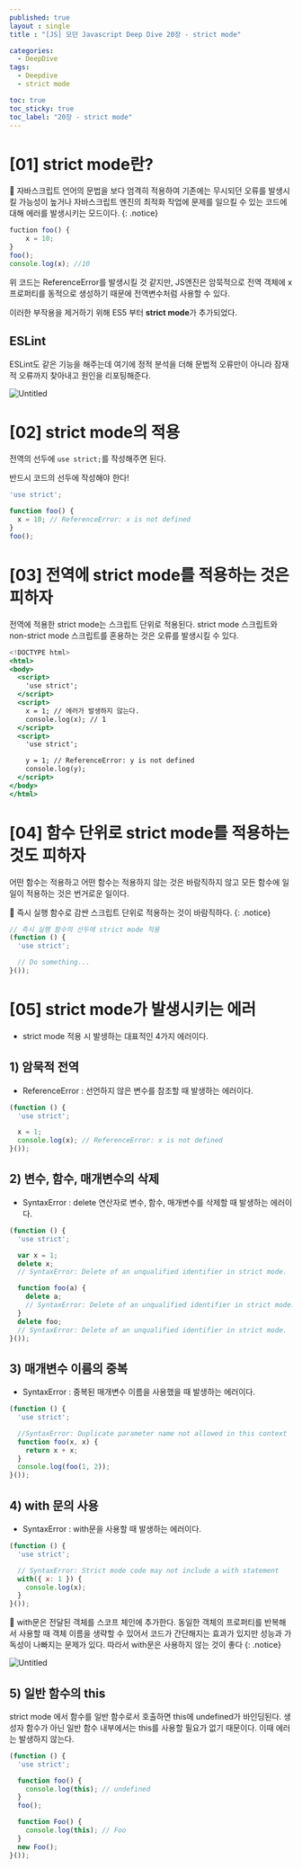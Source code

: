 ```yaml
---
published: true
layout : single
title : "[JS] 모던 Javascript Deep Dive 20장 - strict mode"

categories:
  - DeepDive
tags:
  - Deepdive
  - strict mode

toc: true
toc_sticky: true
toc_label: "20장 - strict mode"
---
```

# [01] strict mode란?

📢 자바스크립트 언어의 문법을 보다 엄격히 적용하여 기존에는 무시되던 오류를 발생시킬 가능성이 높거나 자바스크립트 엔진의 최적화 작업에 문제를 일으킬 수 있는 코드에 대해 에러를 발생시키는 모드이다.
{: .notice}

```jsx
fuction foo() {
	x = 10;
}
foo();
console.log(x); //10
```

위 코드는 ReferenceError를 발생시킬 것 같지만, JS엔진은 암묵적으로 전역 객체에 x 프로퍼티를 동적으로 생성하기 때문에 전역변수처럼 사용할 수 있다.

이러한 부작용을 제거하기 위해 ES5 부터 **strict mode**가 추가되었다. 

## ESLint

ESLint도 같은 기능을 해주는데 여기에 정적 분석을 더해 문법적 오류만이 아니라 잠재적 오류까지 찾아내고 원인을 리포팅해준다.

![Untitled](/assets/images/20-1.png)

# [02] strict mode의 적용

전역의 선두에 `use strict;`를 작성해주면 된다.

반드시 코드의 선두에 작성해야 한다!

```jsx
'use strict';

function foo() {
  x = 10; // ReferenceError: x is not defined
}
foo();
```

# [03] 전역에 strict mode를 적용하는 것은 피하자

전역에 적용한 strict mode는 스크립트 단위로 적용된다. strict mode 스크립트와 non-strict mode 스크립트를 혼용하는 것은 오류를 발생시킬 수 있다. 

```jsx
<!DOCTYPE html>
<html>
<body>
  <script>
    'use strict';
  </script>
  <script>
    x = 1; // 에러가 발생하지 않는다.
    console.log(x); // 1
  </script>
  <script>
    'use strict';

    y = 1; // ReferenceError: y is not defined
    console.log(y);
  </script>
</body>
</html>
```

# [04] 함수 단위로 strict mode를 적용하는 것도 피하자

어떤 함수는 적용하고 어떤 함수는 적용하지 않는 것은 바람직하지 않고 모든 함수에 일일이 적용하는 것은 번거로운 일이다.

📢 즉시 실행 함수로 감싼 스크립트 단위로 적용하는 것이 바람직하다.
{: .notice}

```jsx
// 즉시 실행 함수의 선두에 strict mode 적용
(function () {
  'use strict';

  // Do something...
}());
```

# [05] strict mode가 발생시키는 에러

- strict mode 적용 시 발생하는 대표적인 4가지 에러이다.

## 1) 암묵적 전역

- ReferenceError : 선언하지 않은 변수를 참조할 때 발생하는 에러이다.

```jsx
(function () {
  'use strict';

  x = 1;
  console.log(x); // ReferenceError: x is not defined
}());
```

## 2) 변수, 함수, 매개변수의 삭제

- SyntaxError : delete 연산자로 변수, 함수, 매개변수를 삭제할 때 발생하는 에러이다.

```jsx
(function () {
  'use strict';

  var x = 1;
  delete x;
  // SyntaxError: Delete of an unqualified identifier in strict mode.

  function foo(a) {
    delete a;
    // SyntaxError: Delete of an unqualified identifier in strict mode.
  }
  delete foo;
  // SyntaxError: Delete of an unqualified identifier in strict mode.
}());
```

## 3) 매개변수 이름의 중복

- SyntaxError : 중복된 매개변수 이름을 사용했을 때 발생하는 에러이다.

```jsx
(function () {
  'use strict';

  //SyntaxError: Duplicate parameter name not allowed in this context
  function foo(x, x) {
    return x + x;
  }
  console.log(foo(1, 2));
}());
```

## 4) with 문의 사용

- SyntaxError : with문을 사용할 때 발생하는 에러이다.

```jsx
(function () {
  'use strict';

  // SyntaxError: Strict mode code may not include a with statement
  with({ x: 1 }) {
    console.log(x);
  }
}());
```

📢 with문은 전달된 객체를 스코프 체인에 추가한다. 동일한 객체의 프로퍼티를 반복해서 사용할 때 객체 이름을 생략할 수 있어서 코드가 간단해지는 효과가 있지만 성능과 가독성이 나빠지는 문제가 있다. 따라서 with문은 사용하지 않는 것이 좋다
{: .notice}

![Untitled](/assets/images/20-2.png)

## 5) **일반 함수의 this**

strict mode 에서 함수를 일반 함수로서 호출하면 this에 undefined가 바인딩된다. 생성자 함수가 아닌 일반 함수 내부에서는 this를 사용할 필요가 없기 때문이다. 이때 에러는 발생하지 않는다.

```jsx
(function () {
  'use strict';

  function foo() {
    console.log(this); // undefined
  }
  foo();

  function Foo() {
    console.log(this); // Foo
  }
  new Foo();
}());
```